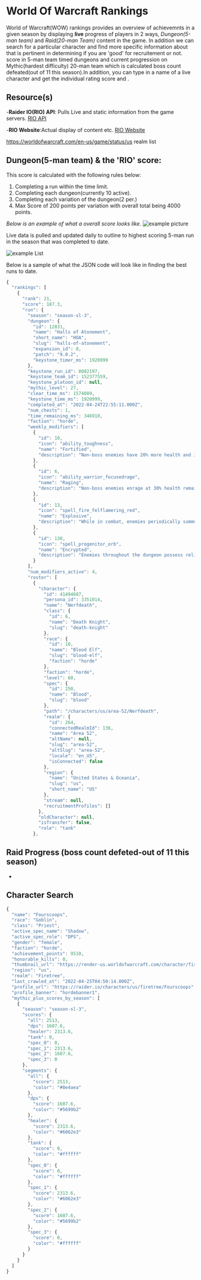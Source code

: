 # World Of Warcraft Rankings

World of Warcraft(WOW) rankings provides an overview of achievemnts in a given season by displaying **live** progress of players in 2 ways, _Dungeon(5-man team)_ and _Raid(20-man Team)_ content in the game. In addition we can search for a particular character and find more specific information about that is pertinent in determining if you are 'good' for recruitement or not. score in 5-man team timed dungeons and current progression on Mythic(hardest difficulty) 20-man team which is calculated boss count defeated(out of 11 this season).In addition, you can type in a name of a live character and get the individual rating score and .

## Resource(s)

-**Raider IO(RIO) API**: Pulls Live and static information from the game servers. [RIO API](https://raider.io/api#/)

-**RIO Website**:Actual display of content etc. [RIO Website](https://raider.io/api#/)

https://worldofwarcraft.com/en-us/game/status/us realm list

## Dungeon(5-man team) & the 'RIO' score:

This score is calculated with the following rules below:

1. Completing a run within the time limit.
2. Completing each dungeon(currently 10 active).
3. Completing each variation of the dungeon(2 per.)
4. Max Score of 200 points per variation with overall total being 4000 points.

_Below is an example of what a overall score looks like._
![example picture](./images/character_example.png)

Live data is pulled and updated daily to outline to highest scoring 5-man run in the season that was completed to date.

![example List](./images/List_example.png)

Below is a sample of what the JSON code will look like in finding the best runs to date.

```javascript
{
  "rankings": [
    {
      "rank": 21,
      "score": 187.3,
      "run": {
        "season": "season-sl-3",
        "dungeon": {
          "id": 12831,
          "name": "Halls of Atonement",
          "short_name": "HOA",
          "slug": "halls-of-atonement",
          "expansion_id": 8,
          "patch": "9.0.2",
          "keystone_timer_ms": 1920999
        },
        "keystone_run_id": 8082197,
        "keystone_team_id": 152377559,
        "keystone_platoon_id": null,
        "mythic_level": 27,
        "clear_time_ms": 1574089,
        "keystone_time_ms": 1920999,
        "completed_at": "2022-04-24T22:55:11.000Z",
        "num_chests": 1,
        "time_remaining_ms": 346910,
        "faction": "horde",
        "weekly_modifiers": [
          {
            "id": 10,
            "icon": "ability_toughness",
            "name": "Fortified",
            "description": "Non-boss enemies have 20% more health and inflict up to 30% increased damage."
          },
          {
            "id": 6,
            "icon": "ability_warrior_focusedrage",
            "name": "Raging",
            "description": "Non-boss enemies enrage at 30% health remaining, dealing 50% increased damage until defeated."
          },
          {
            "id": 13,
            "icon": "spell_fire_felflamering_red",
            "name": "Explosive",
            "description": "While in combat, enemies periodically summon Explosive Orbs that will detonate if not destroyed."
          },
          {
            "id": 130,
            "icon": "spell_progenitor_orb",
            "name": "Encrypted",
            "description": "Enemies throughout the dungeon possess relics of the First Ones. Destroy the relics to summon the First Ones' Automa and gain powerful bonuses, based on the order in which they were destroyed."
          }
        ],
        "num_modifiers_active": 4,
        "roster": [
          {
            "character": {
              "id": 41494687,
              "persona_id": 3351014,
              "name": "Nerfdeath",
              "class": {
                "id": 6,
                "name": "Death Knight",
                "slug": "death-knight"
              },
              "race": {
                "id": 10,
                "name": "Blood Elf",
                "slug": "blood-elf",
                "faction": "horde"
              },
              "faction": "horde",
              "level": 60,
              "spec": {
                "id": 250,
                "name": "Blood",
                "slug": "blood"
              },
              "path": "/characters/us/area-52/Nerfdeath",
              "realm": {
                "id": 264,
                "connectedRealmId": 136,
                "name": "Area 52",
                "altName": null,
                "slug": "area-52",
                "altSlug": "area-52",
                "locale": "en_US",
                "isConnected": false
              },
              "region": {
                "name": "United States & Oceania",
                "slug": "us",
                "short_name": "US"
              },
              "stream": null,
              "recruitmentProfiles": []
            },
            "oldCharacter": null,
            "isTransfer": false,
            "role": "tank"
          },
```

## Raid Progress (boss count defeted-out of 11 this season)

-

## Character Search

```javascript
{
  "name": "Fourscoops",
  "race": "Goblin",
  "class": "Priest",
  "active_spec_name": "Shadow",
  "active_spec_role": "DPS",
  "gender": "female",
  "faction": "horde",
  "achievement_points": 9510,
  "honorable_kills": 0,
  "thumbnail_url": "https://render-us.worldofwarcraft.com/character/firetree/193/172321473-avatar.jpg?alt=wow/static/images/2d/avatar/9-1.jpg",
  "region": "us",
  "realm": "Firetree",
  "last_crawled_at": "2022-04-25T04:50:14.000Z",
  "profile_url": "https://raider.io/characters/us/firetree/Fourscoops",
  "profile_banner": "hordebanner1",
  "mythic_plus_scores_by_season": [
    {
      "season": "season-sl-3",
      "scores": {
        "all": 2513,
        "dps": 1607.6,
        "healer": 2313.6,
        "tank": 0,
        "spec_0": 0,
        "spec_1": 2313.6,
        "spec_2": 1607.6,
        "spec_3": 0
      },
      "segments": {
        "all": {
          "score": 2513,
          "color": "#8e4aea"
        },
        "dps": {
          "score": 1607.6,
          "color": "#5699b2"
        },
        "healer": {
          "score": 2313.6,
          "color": "#6062e3"
        },
        "tank": {
          "score": 0,
          "color": "#ffffff"
        },
        "spec_0": {
          "score": 0,
          "color": "#ffffff"
        },
        "spec_1": {
          "score": 2313.6,
          "color": "#6062e3"
        },
        "spec_2": {
          "score": 1607.6,
          "color": "#5699b2"
        },
        "spec_3": {
          "score": 0,
          "color": "#ffffff"
        }
      }
    }
  ]
}

```
